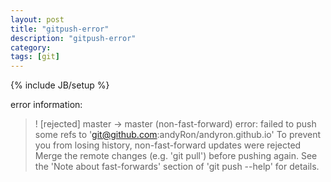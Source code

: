 ```yaml
---
layout: post
title: "gitpush-error"
description: "gitpush-error"
category:
tags: [git]
---
```

{% include JB/setup %}

error information:  
>  ! [rejected]        master -> master (non-fast-forward)
>  error: failed to push some refs to 'git@github.com:andyRon/andyron.github.io'
>  To prevent you from losing history, non-fast-forward updates were rejected
>  Merge the remote changes (e.g. 'git pull') before pushing again.  See the
>  'Note about fast-forwards' section of 'git push --help' for details.
